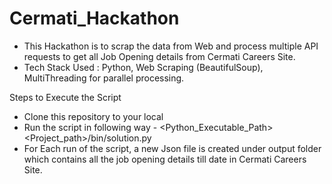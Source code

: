 # Cermati_Hackathon

* This Hackathon is to scrap the data from Web and process multiple API requests to get all Job Opening details from Cermati Careers Site.
* Tech Stack Used : Python, Web Scraping (BeautifulSoup), MultiThreading for parallel processing.

Steps to Execute the Script
* Clone this repository to your local
* Run the script in following way - <Python_Executable_Path> <Project_path>/bin/solution.py
* For Each run of the script, a new Json file is created under output folder which contains all the job opening details till date in Cermati Careers Site.
